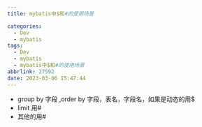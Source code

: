 ```yaml
---
title: mybatis中$和#的使用场景

categories:
  - Dev
  - mybatis
tags:
  - Dev
  - mybatis
  - mybatis中$和#的使用场景
abbrlink: 27592
date: 2023-03-06 15:47:44
---
```


- group by 字段 ,order by 字段，表名，字段名，如果是动态的用$
- limit 用#
- 其他的用#
